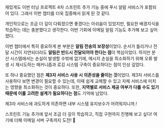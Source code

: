 재밌게도 이번 터닝 프로젝트 4차 스프린트 추가 기능 중에 푸시 알람 서비스가 포함되어 있다. 그래서 이번 챕터를 더욱 집중해서 읽게 된 것 같다.

개인적으로는 조금 더 깊이 다뤄졌으면 좋겠다는 아쉬움이 있었지만, 필요한 배경지식을 학습하는 데는 충분했다고 생각한다. 이번 기회에 이메일 알림 기능도 추가해 보고 싶어졌다.

이번 챕터에서 특히 중요하게 본 부분은 **알림 전송의 보장성**이었다. 순서가 틀리거나 전달 시간이 지연되더라도 **알림은 반드시 전달되어야 한다는 점**이 핵심이었다. 하지만 분산 시스템에서는 손실이 발생할 수밖에 없기에, 메시지 손실을 최소화하기 위해 오류 발생 시 재시도하는 매커니즘과 로깅 시스템 구축이 중요하다는 점이 인상 깊었다.

또 하나 중요했던 점은 **제3자 서비스 사용 시 의존성을 줄이는 것**이었다. 제3자 서비스를 사용하다 보면 변경이 필요할 수 있는데, 이때 쉽게 교체할 수 있고 자체 서비스에 미치는 영향을 최소화하는 것이 중요하다. 또한, **지역별로 서비스 제공 여부가 다를 수도 있기 때문에 이를 고려한 설계가 필요하다는 점**도 기억에 남았다.

제3자 서비스에 과도하게 의존하면 내부 시스템 유지보수가 어려워지니까.!

스프린트 기능 추가에 앞서 조금 더 깊이 학습하고, 직접 구현까지 진행해 보고 싶다! 여기에 더해 이메일 서버 구축까지 도전! 🚀
